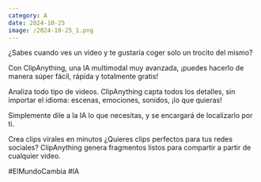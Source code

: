 ```yaml
--- 
category: A 
date: 2024-10-25 
image: /2024-10-25_1.png 
--- 
```


¿Sabes cuando ves un vídeo y te gustaría coger solo un trocito del mismo? 

Con ClipAnything, una IA multimodal muy avanzada, ¡puedes hacerlo de manera súper fácil, rápida y totalmente gratis!

Analiza todo tipo de videos. ClipAnything capta todos los detalles, sin importar el idioma: escenas, emociones, sonidos, ¡lo que quieras!

Simplemente dile a la IA lo que necesitas, y se encargará de localizarlo por ti. 

Crea clips virales en minutos ¿Quieres clips perfectos para tus redes sociales? ClipAnything genera fragmentos listos para compartir a partir de cualquier video. 

#ElMundoCambia #IA